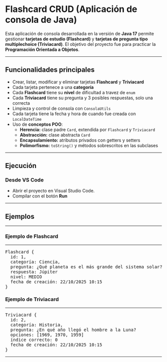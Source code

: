 # Flashcard CRUD (Aplicación de consola de Java)

Esta aplicación de consola desarrollada en la versión de **Java 17** permite gestionar **tarjetas de estudio (Flashcard)** y **tarjetas de pregunta tipo multiplechoice (Triviacard)**.
El objetivo del proyecto fue para practicar la **Programación Orientada a Objetos**.

---

## Funcionalidades principales

- Crear, listar, modificar y eliminar tarjetas **Flashcard** y **Triviacard**
- Cada tarjeta pertenece a una **categoría**
- Cada **Flashcard** tiene su **nivel** de dificultad a travez de `enum`
- Cada **Triviacard** tiene su pregunta y 3 posibles respuestas, solo una correcta
- Limpieza y control de consola con `ConsolaUtils`
- Cada tarjeta tiene la fecha y hora de cuando fue creada con `LocalDateTime`
- Uso de **conceptos POO**:
  - **Herencia:** clase padre `Card`, extendida por `Flashcard` y `Triviacard`
  - **Abstracción:** clase abstracta `Card`
  - **Encapsulamiento:** atributos privados con getters y setters
  - **Polimorfismo:** `toString()` y métodos sobrescritos en las subclases

---

## Ejecución

### Desde VS Code
- Abrir el proyecto en Visual Studio Code.  
- Compilar con el botón **Run**

---

## Ejemplos
---
### Ejemplo de **Flashcard**
---
<pre>
Flashcard {
  id: 1,
  categoría: Ciencia,
  pregunta: ¿Qué planeta es el más grande del sistema solar?
  respuesta: Júpiter
  nivel: MEDIO
  fecha de creación: 22/10/2025 10:15
}
</pre>
### Ejemplo de **Triviacard**
---
<pre>
Triviacard {
  id: 2,
  categoría: Historia,
  pregunta: ¿En qué año llegó el hombre a la Luna?
  opciones: [1969, 1970, 1959]
  índice correcto: 0
  fecha de creación: 22/10/2025 10:15
}
</pre>
---
